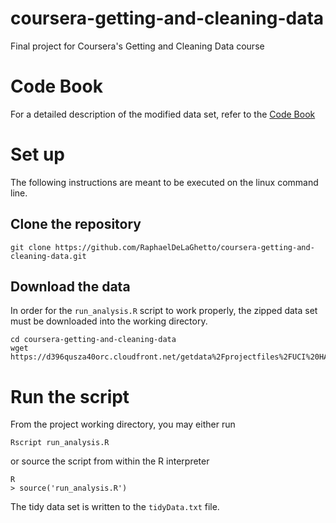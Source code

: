 coursera-getting-and-cleaning-data
==================================

Final project for Coursera's Getting and Cleaning Data course

# Code Book 

For a detailed description of the modified data set, refer to the [Code Book](https://github.com/RaphaelDeLaGhetto/coursera-getting-and-cleaning-data/blob/master/CodeBook.md)

# Set up

The following instructions are meant to be executed on the linux 
command line.

## Clone the repository

```
git clone https://github.com/RaphaelDeLaGhetto/coursera-getting-and-cleaning-data.git
```

## Download the data

In order for the `run_analysis.R` script to work properly, the zipped
data set must be downloaded into the working directory.

```
cd coursera-getting-and-cleaning-data
wget https://d396qusza40orc.cloudfront.net/getdata%2Fprojectfiles%2FUCI%20HAR%20Dataset.zip
```
# Run the script

From the project working directory, you may either run

```
Rscript run_analysis.R
```

or source the script from within the R interpreter

```
R
> source('run_analysis.R')
```

The tidy data set is written to the `tidyData.txt` file.
